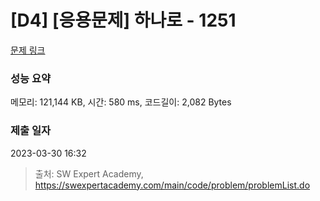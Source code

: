 # [D4] [응용문제] 하나로 - 1251 

[문제 링크](https://swexpertacademy.com/main/code/problem/problemDetail.do?contestProbId=AV15StKqAQkCFAYD) 

### 성능 요약

메모리: 121,144 KB, 시간: 580 ms, 코드길이: 2,082 Bytes

### 제출 일자

2023-03-30 16:32



> 출처: SW Expert Academy, https://swexpertacademy.com/main/code/problem/problemList.do